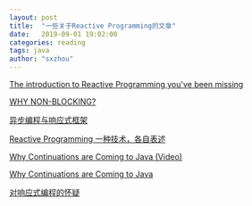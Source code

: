 ```yaml
---
layout: post
title:  "一些关于Reactive Programming的文章"
date:   2019-09-01 19:02:00
categories: reading
tags: java
author: "sxzhou"
---    
```


[The introduction to Reactive Programming you've been missing](https://gist.github.com/staltz/868e7e9bc2a7b8c1f754)  

[WHY NON-BLOCKING?](https://techblog.bozho.net/why-non-blocking/)  

[异步编程与响应式框架](http://blog.zhaojie.me/2010/09/async-programming-and-reactive-framework.html)  

[Reactive Programming 一种技术，各自表述](https://yq.aliyun.com/articles/617709)  

[Why Continuations are Coming to Java
(Video)](https://www.youtube.com/watch?v=9vupFNsND6o)  

[Why Continuations are Coming to Java](https://www.infoq.com/presentations/continuations-java/)

[对响应式编程的怀疑](https://www.jdon.com/53398)